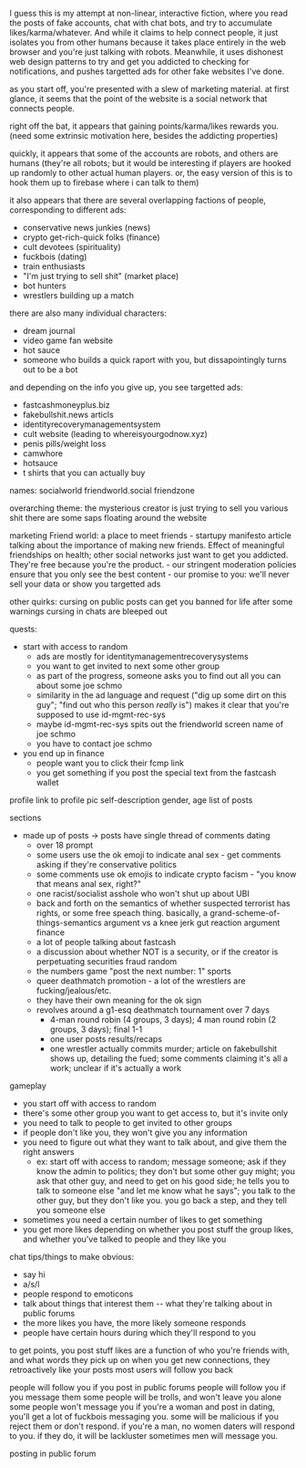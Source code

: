 I guess this is my attempt at non-linear, interactive fiction, where you read the posts of fake accounts, chat with chat bots, and try to accumulate likes/karma/whatever. And while it claims to help connect people, it just isolates you from other humans because it takes place entirely in the web browser and you're just talking with robots. Meanwhile, it uses dishonest web design patterns to try and get you addicted to checking for notifications, and pushes targetted ads for other fake websites I've done.



as you start off, you're presented with a slew of marketing material. at first glance, it seems that the point of the website is a social network that connects people.

right off the bat, it appears that gaining points/karma/likes rewards you. (need some extrinsic motivation here, besides the addicting properties)

quickly, it appears that some of the accounts are robots, and others are humans (they're all robots; but it would be interesting if players are hooked up randomly to other actual human players. or, the easy version of this is to hook them up to firebase where i can talk to them)

it also appears that there are several overlapping factions of people, corresponding to different ads:
  - conservative news junkies (news)
  - crypto get-rich-quick folks (finance)
  - cult devotees (spirituality)
  - fuckbois (dating)
  - train enthusiasts
  - "I'm just trying to sell shit" (market place)
  - bot hunters
  - wrestlers building up a match

there are also many individual characters:
  - dream journal
  - video game fan website
  - hot sauce
  - someone who builds a quick raport with you, but dissapointingly turns out to be a bot

and depending on the info you give up, you see targetted ads:
  - fastcashmoneyplus.biz
  - fakebullshit.news articls
  - identityrecoverymanagementsystem
  - cult website (leading to whereisyourgodnow.xyz)
  - penis pills/weight loss
  - camwhore
  - hotsauce
  - t shirts that you can actually buy


names:
  socialworld
  friendworld.social
  friendzone

overarching theme:
  the mysterious creator is just trying to sell you various shit
  there are some saps floating around the website

marketing
  Friend world: a place to meet friends
    - startupy manifesto article talking about the importance of making new friends. Effect of meaningful friendships on health; other social networks just want to get you addicted. They're free because you're the product.
    - our stringent moderation policies ensure that you only see the best content
    - our promise to you: we'll never sell your data or show you targetted ads

other quirks:
  cursing on public posts can get you banned for life after some warnings
  cursing in chats are bleeped out

quests:
  - start with access to random
    - ads are mostly for identitymanagementrecoverysystems
    - you want to get invited to next some other group
    - as part of the progress, someone asks you to find out all you can about some joe schmo
    - similarity in the ad language and request ("dig up some dirt on this guy"; "find out who this person *really* is") makes it clear that you're supposed to use id-mgmt-rec-sys
    - maybe id-mgmt-rec-sys spits out the friendworld screen name of joe schmo
    - you have to contact joe schmo
  - you end up in finance
    - people want you to click their fcmp link
    - you get something if you post the special text from the fastcash wallet

profile
  link to profile pic
  self-description
  gender, age
  list of posts


sections
  * made up of posts -> posts have single thread of comments
  dating
    - over 18 prompt
    - some users use the ok emoji to indicate anal sex - get comments asking if they're conservative
  politics
    - some comments use ok emojis to indicate crypto facism - "you know that means anal sex, right?"
    - one racist/socialist asshole who won't shut up about UBI
    - back and forth on the semantics of whether suspected terrorist has rights, or some free speach thing. basically, a grand-scheme-of-things-semantics argument vs a knee jerk gut reaction argument
  finance
    - a lot of people talking about fastcash
    - a discussion about whether NOT is a security, or if the creator is perpetuating securities fraud
  random
    - the numbers game "post the next number: 1"
  sports
    - queer deathmatch promotion - a lot of the wrestlers are fucking/jealous/etc.
    - they have their own meaning for the ok sign
    - revolves around a g1-esq deathmatch tournament over 7 days
      - 4-man round robin (4 groups, 3 days); 4 man round robin (2 groups, 3 days); final 1-1
      - one user posts results/recaps
      - one wrestler actually commits murder; article on fakebullshit shows up, detailing the fued; some comments claiming it's all a work; unclear if it's actually a work



gameplay
  - you start off with access to random
  - there's some other group you want to get access to, but it's invite only
  - you need to talk to people to get invited to other groups
  - if people don't like you, they won't give you any information
  - you need to figure out what they want to talk about, and give them the right answers
    - ex: start off with access to random; message someone; ask if they know the admin to politics; they don't but some other guy might; you ask that other guy, and need to get on his good side; he tells you to talk to someone else "and let me know what he says"; you talk to the other guy, but they don't like you. you go back a step, and they tell you someone else
  - sometimes you need a certain number of likes to get something
  - you get more likes depending on whether you post stuff the group likes, and whether you've talked to people and they like you

chat tips/things to make obvious:
  - say hi
  - a/s/l
  - people respond to emoticons
  - talk about things that interest them -- what they're talking about in public forums
  - the more likes you have, the more likely someone responds
  - people have certain hours during which they'll respond to you

to get points, you post stuff
likes are a function of who you're friends with, and what words they pick up on
when you get new connections, they retroactively like your posts
most users will follow you back

people will follow you if you post in public forums
people will follow you if you message them
  some people will be trolls, and won't leave you alone
  some people won't message you
  if you're a woman and post in dating, you'll get a lot of fuckbois messaging you. some will be malicious if you reject them or don't respond.
  if you're a man, no women daters will respond to you. if they do, it will be lackluster sometimes men will message you.

posting in public forum
